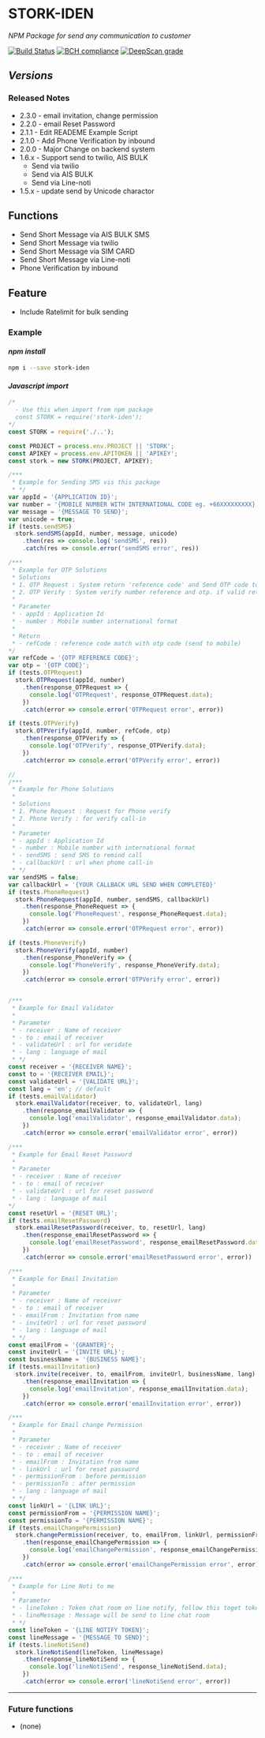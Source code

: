 # STORK-IDEN #

_NPM Package for send any communication to customer_

[![Build Status](https://travis-ci.org/XeNoNZaa/node-datetime-thai.svg?branch=master)](https://travis-ci.org/XeNoNZaa/node-datetime-thai)
[![BCH compliance](https://bettercodehub.com/edge/badge/XeNoNZaa/stork-iden?branch=master)](https://bettercodehub.com/)
[![DeepScan grade](https://deepscan.io/api/projects/2423/branches/15164/badge/grade.svg)](https://deepscan.io/dashboard#view=project&pid=2423&bid=15164)

## _Versions_ ##

### Released Notes ###

- 2.3.0 - email invitation, change permission
- 2.2.0 - email Reset Password
- 2.1.1 - Edit READEME Example Script
- 2.1.0 - Add Phone Verification by inbound
- 2.0.0 - Major Change on backend system
- 1.6.x - Support send to twilio, AIS BULK
  - Send via twilio
  - Send via AIS BULK
  - Send via Line-noti
- 1.5.x - update send by Unicode charactor

## Functions ##

- Send Short Message via AIS BULK SMS
- Send Short Message via twilio
- Send Short Message via SIM CARD
- Send Short Message via Line-noti
- Phone Verification by inbound

## Feature ##

- Include Ratelimit for bulk sending

### Example ###

#### _*npm install*_ ####

```bash
npm i --save stork-iden
```

#### _*Javascript import*_ ####

```javascript
/*
  - Use this when import from npm package
  const STORK = require('stork-iden');
*/
const STORK = require('./..');

const PROJECT = process.env.PROJECT || 'STORK';
const APIKEY = process.env.APITOKEN || 'APIKEY';
const stork = new STORK(PROJECT, APIKEY);

/*** 
 * Example for Sending SMS vis this package
 * */
var appId = '{APPLICATION ID}';
var number = '{MOBILE NUMBER WITH INTERNATIONAL CODE eg. +66XXXXXXXXX}';
var message = '{MESSAGE TO SEND}';
var unicode = true;
if (tests.sendSMS)
  stork.sendSMS(appId, number, message, unicode)
    .then(res => console.log('sendSMS', res))
    .catch(res => console.error('sendSMS error', res))

/***
 * Example for OTP Solutions
 * Solutions
 * 1. OTP Request : System return 'reference code' and Send OTP code to mobile
 * 2. OTP Verify : System verify number reference and otp. if valid return 'true', else return 'false'
 * 
 * Parameter
 * - appId : Application Id
 * - number : Mobile number international format
 * 
 * Return
 * - refCode : reference code match with otp code (send to mobile)
*/
var refCode = '{OTP REFERENCE CODE}';
var otp = '{OTP CODE}';
if (tests.OTPRequest)
  stork.OTPRequest(appId, number)
    .then(response_OTPRequest => {
      console.log('OTPRequest', response_OTPRequest.data);
    })
    .catch(error => console.error('OTPRequest error', error))

if (tests.OTPVerify)
  stork.OTPVerify(appId, number, refCode, otp)
    .then(response_OTPVerify => {
      console.log('OTPVerify', response_OTPVerify.data);
    })
    .catch(error => console.error('OTPVerify error', error))

// 
/***
 * Example for Phone Solutions
 * 
 * Solutions
 * 1. Phone Request : Request for Phone verify
 * 2. Phone Verify : for verify call-in
 * 
 * Parameter
 * - appId : Application Id
 * - number : Mobile number with international format
 * - sendSMS : send SMS to remind call
 * - callbackUrl : url when phome call-in
 * */
var sendSMS = false;
var callbackUrl = '{YOUR CALLBACK URL SEND WHEN COMPLETED}'
if (tests.PhoneRequest)
  stork.PhoneRequest(appId, number, sendSMS, callbackUrl)
    .then(response_PhoneRequest => {
      console.log('PhoneRequest', response_PhoneRequest.data);
    })
    .catch(error => console.error('OTPRequest error', error))

if (tests.PhoneVerify)
  stork.PhoneVerify(appId, number)
    .then(response_PhoneVerify => {
      console.log('PhoneVerify', response_PhoneVerify.data);
    })
    .catch(error => console.error('OTPVerify error', error))


/***
 * Example for Email Validator
 * 
 * Parameter
 * - receiver : Name of receiver
 * - to : email of receiver
 * - validateUrl : url for veridate
 * - lang : language of mail
 * */
const receiver = '{RECEIVER NAME}';
const to = '{RECEIVER EMAIL}';
const validateUrl = '{VALIDATE URL}';
const lang = 'en'; // default
if (tests.emailValidator)
  stork.emailValidator(receiver, to, validateUrl, lang)
    .then(response_emailValidator => {
      console.log('emailValidator', response_emailValidator.data);
    })
    .catch(error => console.error('emailValidator error', error))

/***
 * Example for Email Reset Password
 * 
 * Parameter
 * - receiver : Name of receiver
 * - to : email of receiver
 * - validateUrl : url for reset password
 * - lang : language of mail
*/
const resetUrl = '{RESET URL}';
if (tests.emailResetPassword)
  stork.emailResetPassword(receiver, to, resetUrl, lang)
    .then(response_emailResetPassword => {
      console.log('emailResetPassword', response_emailResetPassword.data);
    })
    .catch(error => console.error('emailResetPassword error', error))

/***
 * Example for Email Invitation
 * 
 * Parameter
 * - receiver : Name of receiver
 * - to : email of receiver
 * - emailFrom : Invitation from name
 * - inviteUrl : url for reset password
 * - lang : language of mail
 * */
const emailFrom = '{GRANTER}';
const inviteUrl = '{INVITE URL}';
const businessName = '{BUSINESS NAME}';
if (tests.emailInvitation)
  stork.invite(receiver, to, emailFrom, inviteUrl, businessName, lang)
    .then(response_emailInvitation => {
      console.log('emailInvitation', response_emailInvitation.data);
    })
    .catch(error => console.error('emailInvitation error', error))

/***
 * Example for Email change Permission
 * 
 * Parameter
 * - receiver : Name of receiver
 * - to : email of receiver
 * - emailFrom : Invitation from name
 * - linkUrl : url for reset password
 * - permissionFrom : before permission
 * - permissionTo : after permission
 * - lang : language of mail
 * */
const linkUrl = '{LINK URL}';
const permissionFrom = '{PERMISSION NAME}';
const permissionTo = '{PERMISSION NAME}';
if (tests.emailChangePermission)
  stork.changePermission(receiver, to, emailFrom, linkUrl, permissionFrom, permissionTo, businessName, lang)
    .then(response_emailChangePermission => {
      console.log('emailChangePermission', response_emailChangePermission.data);
    })
    .catch(error => console.error('emailChangePermission error', error))

/***
 * Example for Line Noti to me
 * 
 * Parameter
 * - lineToken : Token chat room on line notify, follow this toget token https://notify-bot.line.me/en/
 * - lineMessage : Message will be send to line chat room
 * */
const lineToken = '{LINE NOTIFY TOKEN}';
const lineMessage = '{MESSAGE TO SEND}';
if (tests.lineNotiSend)
  stork.lineNotiSend(lineToken, lineMessage)
    .then(response_lineNotiSend => {
      console.log('lineNotiSend', response_lineNotiSend.data);
    })
    .catch(error => console.error('lineNotiSend error', error))
```

-----

### Future functions ###

- (none)